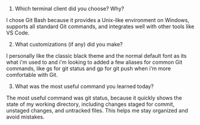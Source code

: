 1. Which terminal client did you choose? Why?

I chose Git Bash because it provides a Unix-like environment on Windows, supports all standard Git commands, and integrates well with other tools like VS Code.

2. What customizations (if any) did you make?

I personally like the classic black theme and the normal default font as its what i'm used to and i'm looking to added a few aliases for common Git commands, like gs for git status and gp for git push when i'm more comfortable with Git.

3. What was the most useful command you learned today?

The most useful command was git status, because it quickly shows the state of my working directory, including changes staged for commit, unstaged changes, and untracked files. This helps me stay organized and avoid mistakes.
